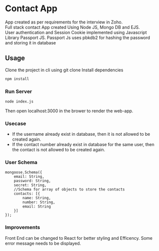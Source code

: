 # Contact App

App created as per requirements for the interview in Zoho.  
Full stack contact App created Using Node JS, Mongo DB and EJS.  
User authentication and Session Cookie implemented using Javascript Library Passport JS.
Passport Js uses pbkdb2 for hashing the password and storing it in database


## Usage

Clone the project in cli using git clone
Install dependencies

```bash
npm install  
```

### Run Server

```bash
node index.js
```
Then open localhost:3000 in the brower to render the web-app.


### Usecase

* If the username already exist in database, then it is not allowed to be created again.
* If the contact number already exist in database for the same user, then the contact is not allowed to be created again.

### User Schema
```
mongoose.Schema({
    email: String,
    password: String,
    secret: String, 
    //Schema for array of objects to store the contacts
    contacts: [{
        name: String,
        number: String,
        email: String
    }]
});
```

### Improvements

Front End can be changed to React for better styling and Efficency.
Some error message needs to be displayed.
